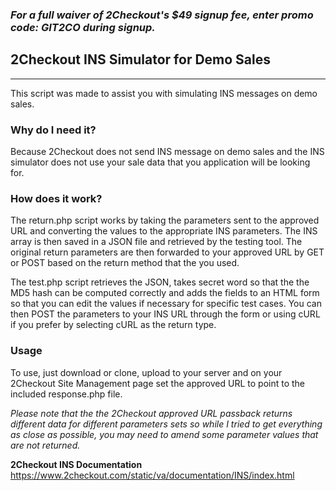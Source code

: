 ### _For a full waiver of 2Checkout's $49 signup fee, enter promo code:  GIT2CO  during signup._

2Checkout INS Simulator for Demo Sales
-------------------------------------------
****

This script was made to assist you with simulating INS messages on demo
sales.


### Why do I need it?
Because 2Checkout does not send INS message on demo sales and the INS
simulator does not use your sale data that you application will be looking
for.


### How does it work?
The return.php script works by taking the parameters sent to the approved URL and
converting the values to the appropriate INS parameters. The INS array is then
saved in a JSON file and retrieved by the testing tool. The original return
parameters are then forwarded to your approved URL by GET or POST based
on the return method that the you used.

The test.php script retrieves the JSON, takes secret word so that the the MD5 hash
can be computed correctly and adds the fields to an HTML form so that
you can edit the values if necessary for specific test cases. You can then
POST the parameters to your INS URL through the form or using cURL if you
prefer by selecting cURL as the return type.


### Usage
To use, just download or clone, upload to your server and on your 2Checkout
Site Management page set the approved URL to point to the included response.php
file.

_Please note that the the 2Checkout approved URL passback returns different
data for different parameters sets so while I tried to get everything as close
as possible, you may need to amend some parameter values that are not
returned._

**2Checkout INS Documentation**
https://www.2checkout.com/static/va/documentation/INS/index.html
